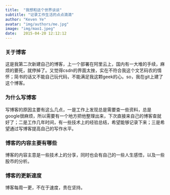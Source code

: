 ```yaml
---
title:  "我想和这个世界谈谈"
subtitle: "记录工作生活的点点滴滴"
author: "Keven Ye"
avatar: "img/authors/me.jpg"
image: "img/mao1.jpeg"
date:   2015-04-20 12:12:12
---
```


### 关于博客
这是我第二次新建自己的博客，上一个部署在阿里云上，国内有一大堆的手续，麻烦的要死，就停掉了。又觉得csdn的界面太挫，实在不符合我这个文艺码农的情怀；简书的话又不能自己玩代码，不能满足我这颗geek的心。so，我在git上建了这个博客。


### 为什么写博客
  写博客的原因主要有这么几点，一是工作上发现总是需要查一些资料，总是google很麻烦，所以需要有一个地方把他整理出来，下次直接来自己的博客查就好了；二是工作几年时间，有一些技术上的经验总结，希望能够记录下来；三是希望通过写博客提高自己的写作水平。


### 博客的内容主要有哪些
  博客的内容主意是一些技术上的分享，同时也会有自己的一些人生感悟，以及一些股市的分析。

### 博客的更新速度
博客每周一更，不在于速度，贵在坚持。
